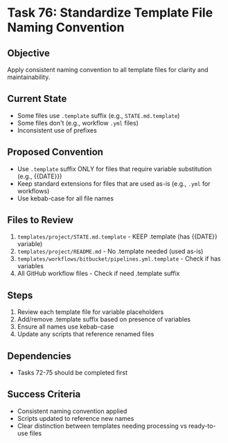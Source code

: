 # Task 76: Standardize Template File Naming Convention

## Objective
Apply consistent naming convention to all template files for clarity and maintainability.

## Current State
- Some files use `.template` suffix (e.g., `STATE.md.template`)
- Some files don't (e.g., workflow `.yml` files)
- Inconsistent use of prefixes

## Proposed Convention
- Use `.template` suffix ONLY for files that require variable substitution (e.g., {{DATE}})
- Keep standard extensions for files that are used as-is (e.g., `.yml` for workflows)
- Use kebab-case for all file names

## Files to Review
1. `templates/project/STATE.md.template` - KEEP .template (has {{DATE}} variable)
2. `templates/project/README.md` - No .template needed (used as-is)
3. `templates/workflows/bitbucket/pipelines.yml.template` - Check if has variables
4. All GitHub workflow files - Check if need .template suffix

## Steps
1. Review each template file for variable placeholders
2. Add/remove .template suffix based on presence of variables
3. Ensure all names use kebab-case
4. Update any scripts that reference renamed files

## Dependencies
- Tasks 72-75 should be completed first

## Success Criteria
- Consistent naming convention applied
- Scripts updated to reference new names
- Clear distinction between templates needing processing vs ready-to-use files